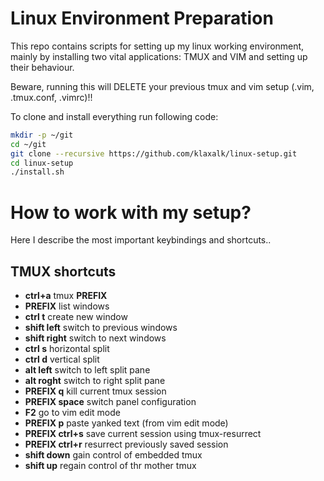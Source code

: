 # Linux Environment Preparation

This repo contains scripts for setting up my linux working environment, mainly by
installing two vital applications: TMUX and VIM and setting up their behaviour.

Beware, running this will DELETE your previous tmux and vim setup (.vim, .tmux.conf, .vimrc)!!

To clone and install everything run following code:

```bash
mkdir -p ~/git
cd ~/git
git clone --recursive https://github.com/klaxalk/linux-setup.git
cd linux-setup
./install.sh
```
# How to work with my setup?

Here I describe the most important keybindings and shortcuts..

## TMUX shortcuts

- **ctrl+a** tmux **__PREFIX__**
- **__PREFIX__** list windows
- **ctrl t** create new window
- **shift left** switch to previous windows
- **shift right** switch to next windows
- **ctrl s** horizontal split
- **ctrl d** vertical split
- **alt left** switch to left split pane
- **alt roght** switch to right split pane
- **__PREFIX__ q** kill current tmux session
- **__PREFIX__ space** switch panel configuration
- **F2** go to vim edit mode
- **__PREFIX__ p** paste yanked text (from vim edit mode)
- **__PREFIX__ ctrl+s** save current session using tmux-resurrect
- **__PREFIX__ ctrl+r** resurrect previously saved session
- **shift down** gain control of embedded tmux
- **shift up** regain control of thr mother tmux
